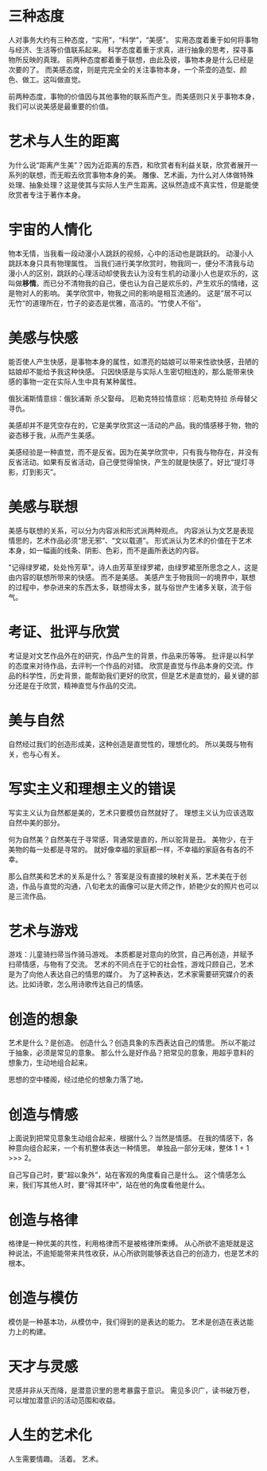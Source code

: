 # 三种态度
人对事务大约有三种态度，“实用”，“科学”，“美感”。
实用态度着重于如何将事物与经济、生活等价值联系起来。
科学态度着重于求真，进行抽象的思考，探寻事物所反映的真理。
前两种态度都着重于联想，由此及彼，事物本身是什么已经是次要的了。
而美感态度，则是完完全全的关注事物本身，一个茶壶的造型、颜色、做工。这叫做直觉。

前两种态度，事物的价值因与其他事物的联系而产生。而美感则只关乎事物本身，我们可以说美感是最重要的价值。

# 艺术与人生的距离
为什么说“距离产生美”？因为近距离的东西，和欣赏者有利益关联，欣赏者展开一系列的联想，而无暇去欣赏事物本身的美。
雕像、艺术画，为什么对人体做特殊处理、抽象处理？这是使其与实际人生产生距离。这纵然造成不真实性，但是能使欣赏者专注于著作本身。

# 宇宙的人情化
物本无情，当我看一段动漫小人跳跃的视频，心中的活动也是跳跃的。
动漫小人跳跃本身只具有物理属性。
当我们进行美学欣赏时，物我同一，便分不清我与动漫小人的区别，跳跃的心理活动却使我去认为没有生机的动漫小人也是欢乐的，这叫做**移情**。而已分不清物我的自己，便也认为自己是欢乐的，产生欢乐的情绪，这是物对人的影响。
美学欣赏中，物我之间的影响是相互流通的。
这是”居不可以无竹“的道理所在，竹子的姿态是优雅，高洁的。“竹使人不俗”。

# 美感与快感
能否使人产生快感，是事物本身的属性，如漂亮的姑娘可以带来性欲快感，丑陋的姑娘却不能给予我这种快感。
只因快感是与实际人生密切相连的，那么能带来快感的事物一定在实际人生中具有某种属性。

俄狄浦斯情意综：俄狄浦斯 杀父娶母。
厄勒克特拉情意综：厄勒克特拉 杀母替父寻仇。

美感却并不是凭空存在的，它是美学欣赏这一活动的产品。我的情感移于物，物的姿态移于我，从而产生美感。

美感经验是一种直觉，而不是反省。因为在美学欣赏中，只有我与物存在，并没有反省活动。如果有反省活动，自己便觉得愉快，产生的就是快感了。好比“提灯寻影，灯到影灭”。

# 美感与联想
美感与联想的关系，可以分为内容派和形式派两种观点。
内容派认为文艺是表现情思的，艺术作品必须“思无邪”、“文以载道”。
形式派认为艺术的价值在于艺术本身，如一幅画的线条、阴影、色彩，而不是画所表达的内容。

"记得绿罗裙，处处怜芳草"。诗人由芳草至绿罗裙，由绿罗裙至所思念之人，这是由内容的联想所带来的快感。
而不是美感。
美感产生于物我同一的境界中，联想的过程中，参杂进来的东西太多，联想得太多，就与俗世产生诸多关联，流于俗气。

# 考证、批评与欣赏
考证是对文艺作品外在的研究，作品产生的背景，作品来历等等。
批评是以科学的态度来对待作品，去评判一个作品的对错。
欣赏是直觉与作品本身的交流。作品的科学性，历史背景，能帮助我们更好的欣赏，但是艺术是直觉的，最关键的部分还是在于欣赏，精神直觉与作品的交流。

# 美与自然
自然经过我们的创造形成美，这种创造是直觉性的，理想化的。
所以美既与物有关，也与心有关。

# 写实主义和理想主义的错误
写实主义认为自然都是美的，艺术只要模仿自然就好了。
理想主义认为应该选取自然中美的部分。

何为自然美？自然美在于寻常感，背通常是直的，所以驼背是丑。
美物少，在于美物的每一处都是寻常的。
就好像幸福的家庭都一样，不幸福的家庭各有各的不幸。

那么自然美和艺术的关系是什么？
答案是没有直接的映射关系，艺术美在于创造，作品与直觉的沟通，八旬老太的画像可以是大师之作，娇艳少女的照片也可以是三流作品。

# 艺术与游戏
游戏：儿童骑扫帚当作骑马游戏。
本质都是对意向的欣赏，自己再创造，并赋予扫帚情感，与物有了交流。
艺术的不同点在于它的社会性，游戏只顾自己，艺术是为了向他人表达自己的情思的媒介。
为了这种表达，艺术家需要研究媒介的表达。比如诗歌，怎么用诗歌传达自己的情感。

# 创造的想象
艺术是什么？是创造。
创造什么？创造具象的东西表达自己的情思。
所以不能过于抽象，必须是常见的意象。
那么什么是好作品？把常见的意象，用超乎意料的想象力，生动地组合起来。

思想的空中楼阁，经过绝伦的想象力落了地。

# 创造与情感
上面说到把常见意象生动组合起来，根据什么？当然是情感。
在我的情感下，各种意向组合起来，一个有机整体表达一种情思。
单独品一部分无味，整体 1 + 1 >>> 2。

自己写自己时，要“超以象外”，站在客观的角度看自己是什么。
这个情感怎么来，我们写其他人时，要“得其环中”，站在他的角度看他是什么。

# 创造与格律
格律是一种优美的共性，利用格律而不是被格律所束缚。
从心所欲不逾矩就是这种说法，不逾矩能带来共性收获，从心所欲则能够表达自己的创造力，也是艺术的根本。

# 创造与模仿
模仿是一种基本功，从模仿中，我们得到的是表达的能力。
艺术是创造在表达能力上的构建。

# 天才与灵感
灵感并非从天而降，是潜意识里的思考暴露于意识。
需见多识广，读书破万卷，可以增加潜意识的活动范围和收益。

# 人生的艺术化
人生需要情趣。
活着。
艺术。